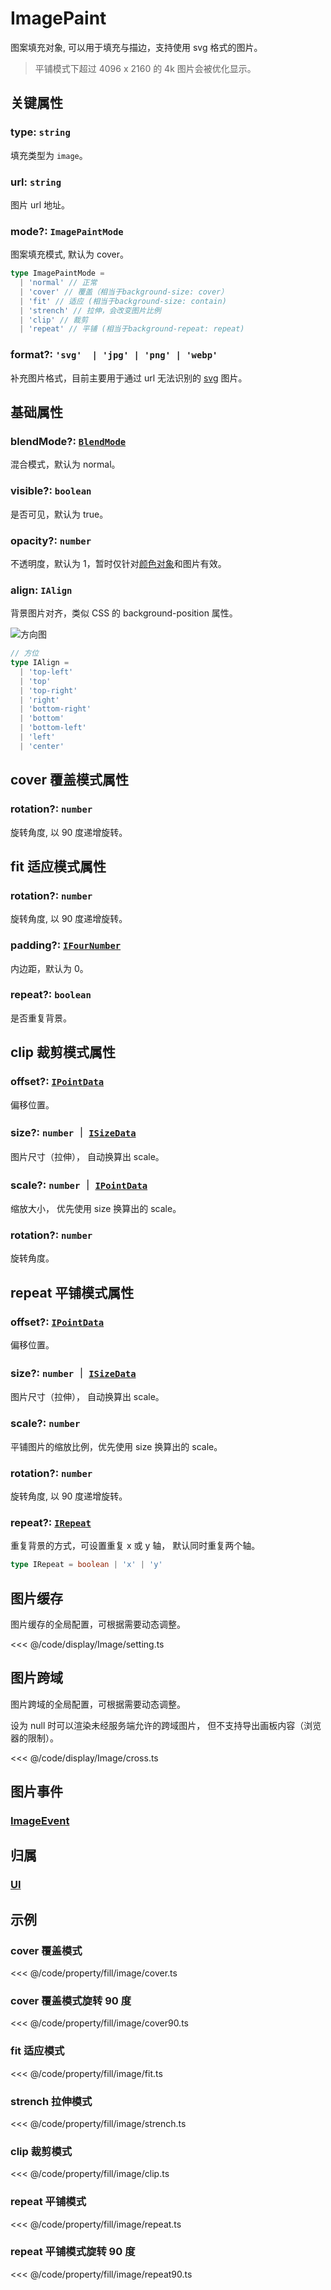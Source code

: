 <script setup>
import Case from '/component/Case.vue'
</script>

# ImagePaint

图案填充对象, 可以用于填充与描边，支持使用 svg 格式的图片。

<case name="ImageFill"></case>

> 平铺模式下超过 4096 x 2160 的 4k 图片会被优化显示。

## 关键属性

### type: `string`

填充类型为 `image`。

### url: `string`

图片 url 地址。

### mode?: `ImagePaintMode`

图案填充模式, 默认为 cover。

```ts
type ImagePaintMode =
  | 'normal' // 正常
  | 'cover' // 覆盖（相当于background-size: cover）
  | 'fit' // 适应 (相当于background-size: contain)
  | 'strench' // 拉伸，会改变图片比例
  | 'clip' // 裁剪
  | 'repeat' // 平铺 (相当于background-repeat: repeat)
```

### format?: `'svg'  | 'jpg' | 'png' | 'webp'`

补充图片格式，目前主要用于通过 url 无法识别的 [svg](../../display/SVG.md) 图片。

## 基础属性

### blendMode?: [`BlendMode`](/reference/property/blendMode.md)

混合模式，默认为 normal。

### visible?: `boolean`

是否可见，默认为 true。

### opacity?: `number`

不透明度，默认为 1，暂时仅针对[颜色对象](/reference/interface/ui/Color.md#rgb)和图片有效。

### align: `IAlign`

背景图片对齐，类似 CSS 的 background-position 属性。

![方向图](/svg/deriction.svg)

```ts
// 方位
type IAlign =
  | 'top-left'
  | 'top'
  | 'top-right'
  | 'right'
  | 'bottom-right'
  | 'bottom'
  | 'bottom-left'
  | 'left'
  | 'center'
```

## cover 覆盖模式属性

### rotation?: `number`

旋转角度, 以 90 度递增旋转。

## fit 适应模式属性

### rotation?: `number`

旋转角度, 以 90 度递增旋转。

### padding?: [`IFourNumber`](/reference/interface/math/Math.md#ifournumber)

内边距，默认为 0。

### repeat?: `boolean`

是否重复背景。

## clip 裁剪模式属性

### offset?: [`IPointData`](/reference/interface/math/Math.md#ipointdata)

偏移位置。

### size?: `number` ｜ [`ISizeData`](/api/interfaces/ISizeData.md)

图片尺寸（拉伸）， 自动换算出 scale。

### scale?: `number` ｜ [`IPointData`](/reference/interface/math/Math.md#ipointdata)

缩放大小， 优先使用 size 换算出的 scale。

### rotation?: `number`

旋转角度。

## repeat 平铺模式属性

### offset?: [`IPointData`](/reference/interface/math/Math.md#ipointdata)

偏移位置。

### size?: `number` ｜ [`ISizeData`](/api/interfaces/ISizeData.md)

图片尺寸（拉伸）， 自动换算出 scale。

### scale?: `number`

平铺图片的缩放比例，优先使用 size 换算出的 scale。

### rotation?: `number`

旋转角度, 以 90 度递增旋转。

### repeat?: [`IRepeat`](/api/modules.md#irepeat)

重复背景的方式，可设置重复 x 或 y 轴， 默认同时重复两个轴。

```ts
type IRepeat = boolean | 'x' | 'y'
```

## 图片缓存

图片缓存的全局配置，可根据需要动态调整。

<<< @/code/display/Image/setting.ts

## 图片跨域

图片跨域的全局配置，可根据需要动态调整。

设为 null 时可以渲染未经服务端允许的跨域图片， 但不支持导出画板内容（浏览器的限制）。

<<< @/code/display/Image/cross.ts

## 图片事件

### [ImageEvent](/reference/event/basic/Image.md)

## 归属

### [UI](/reference/display/UI.md#渐变-图案)

## 示例

<case name="ImageFill" index=0></case>

### cover 覆盖模式

<<< @/code/property/fill/image/cover.ts

<case name="ImageFill" index=1></case>

### cover 覆盖模式旋转 90 度

<<< @/code/property/fill/image/cover90.ts

<case name="ImageFill" index=2></case>

### fit 适应模式

<<< @/code/property/fill/image/fit.ts

<case name="ImageFill" index=3></case>

### strench 拉伸模式

<<< @/code/property/fill/image/strench.ts

<case name="ImageFill" index=4></case>

### clip 裁剪模式

<<< @/code/property/fill/image/clip.ts

<case name="ImageFill" index=5></case>

### repeat 平铺模式

<<< @/code/property/fill/image/repeat.ts

<case name="ImageFill" index=6></case>

### repeat 平铺模式旋转 90 度

<<< @/code/property/fill/image/repeat90.ts
